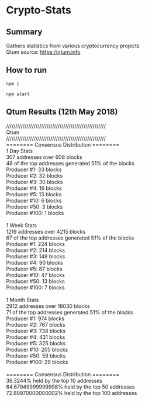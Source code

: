 # Crypto-Stats

## Summary
Gathers statistics from various cryptocurrency projects<br/>
Qtum source: https://qtum.info<br/>

## How to run
`npm i`

`npm start`

##  Qtum Results (12th May 2018)
//////////////////////////////////////////////////////<br/>
Qtum<br/>
//////////////////////////////////////////////////////<br/>
======== Consensus Distribution ========<br/>
1 Day Stats<br/>
307 addresses over 608 blocks<br/>
48 of the top addresses generated 51% of the blocks<br/>
Producer #1: 33 blocks<br/>
Producer #2: 32 blocks<br/>
Producer #3: 30 blocks<br/>
Producer #4: 16 blocks<br/>
Producer #5: 13 blocks<br/>
Producer #10: 6 blocks<br/>
Producer #50: 3 blocks<br/>
Producer #100: 1 blocks<br/>
<br/>
1 Week Stats<br/>
1219 addresses over 4215 blocks<br/>
67 of the top addresses generated 51% of the blocks<br/>
Producer #1: 224 blocks<br/>
Producer #2: 214 blocks<br/>
Producer #3: 148 blocks<br/>
Producer #4: 90 blocks<br/>
Producer #5: 87 blocks<br/>
Producer #10: 47 blocks<br/>
Producer #50: 13 blocks<br/>
Producer #100: 7 blocks<br/>
<br/>
1 Month Stats<br/>
2912 addresses over 18030 blocks<br/>
71 of the top addresses generated 51% of the blocks<br/>
Producer #1: 974 blocks<br/>
Producer #2: 767 blocks<br/>
Producer #3: 738 blocks<br/>
Producer #4: 431 blocks<br/>
Producer #5: 325 blocks<br/>
Producer #10: 205 blocks<br/>
Producer #50: 59 blocks<br/>
Producer #100: 29 blocks<br/>
<br/>
======== Consensus Distribution ========<br/>
36.3244% held by the top 10 addresses<br/>
64.67949999999998% held by the top 50 addresses<br/>
72.89970000000002% held by the top 100 addresses<br/>
